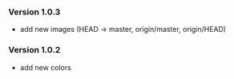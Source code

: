 ### Version 1.0.3
- add new images (HEAD -> master, origin/master, origin/HEAD)

### Version 1.0.2
- add new colors

